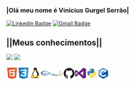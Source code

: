 ### <b>|Olá meu nome é Vinícius Gurgel Serrão|</b>


[![Linkedin Badge](https://img.shields.io/badge/-LinkedIn-blue?style=flat-square&logo=Linkedin&logoColor=white&link=https://www.linkedin.com/in/vinicius-gurgel-serrao)](https://www.linkedin.com/in/vinicius-gurgel-serrao)
[![Gmail Badge](https://img.shields.io/badge/-Gmail-c14438?style=flat-square&logo=Gmail&logoColor=white&link=mailto:viviserrao03@gmail.com)](mailto:viviserrao03@gmail.com)
## <b>||Meus conhecimentos||</b>
<img height="180em" src="https://github-readme-stats.vercel.app/api?username=ViniciusGurgel&show_icons=true&count_private=false&include_all_commits=true&theme=dracula"/>
<img height="180em" src="https://github-readme-stats.vercel.app/api/top-langs/?username=ViniciusGurgel&count_private=false&layout=compact&langs_count=7&theme=dracula"/>

<div style="display: inline_block"><br/>
  <img align="left" alt="HTML5" src="https://github.com/devicons/devicon/blob/master/icons/html5/html5-original.svg" width="30" />
  <img align="left" alt="CSS" src="https://github.com/devicons/devicon/blob/master/icons/css3/css3-original.svg" width="30" />
  <img align="left" alt="Linux" src="https://github.com/devicons/devicon/blob/master/icons/linux/linux-original.svg" width="30" />
  <img align="left" alt="OpenGL" src="https://github.com/devicons/devicon/blob/master/icons/opengl/opengl-original.svg" width="30" />
  <img align="left" alt="Mysql" src="https://github.com/devicons/devicon/blob/master/icons/mysql/mysql-original-wordmark.svg" width="30" />
  <img align="left" alt="Github" src="https://github.com/devicons/devicon/blob/master/icons/github/github-original.svg" width="30" />
  <img align="left" alt="VisualStudio" src="https://github.com/devicons/devicon/blob/master/icons/visualstudio/visualstudio-plain.svg" width="30" />
  <img align="left" alt="Python" src="https://github.com/devicons/devicon/blob/master/icons/python/python-original.svg" width="30" />
  <img align="left" alt="C" src="https://github.com/devicons/devicon/blob/master/icons/c/c-original.svg" width="30" />
  
</div>
